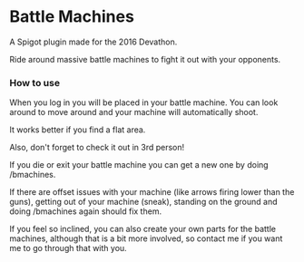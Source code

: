 # Battle Machines

A Spigot plugin made for the 2016 Devathon.

Ride around massive battle machines to fight it out with your opponents.

### How to use
When you log in you will be placed in your battle machine.
You can look around to move around and your machine will automatically shoot.

It works better if you find a flat area.

Also, don't forget to check it out in 3rd person!

If you die or exit your battle machine you can get a new one by doing /bmachines.

If there are offset issues with your machine (like arrows firing lower than the guns), getting out of your machine (sneak), standing on the ground and doing /bmachines again should fix them.

If you feel so inclined, you can also create your own parts for the battle machines, although that is a bit more involved, so contact me if you want me to go through that with you.